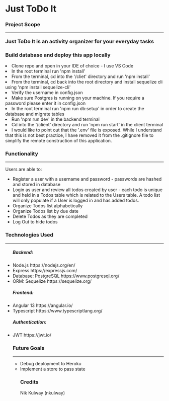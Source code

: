 # Just ToDo It



<h3>Project Scope</h>
<hr>

<p>Just ToDo It is an activity organizer for your everyday tasks</p>

<h3>Build database and deploy this app locally</h3>
<li>Clone repo and open in your IDE of choice - I use VS Code</li>
<li>In the root terminal run 'npm install'</li>
<li>From the terminal, cd into the '/cliet' directory and run 'npm install'</li>
<li>From the terminal, cd back into the root directory and install sequelize cli using 'npm install sequelize-cli'</li>
<li>Verify the username in config.json</li>
<li>Make sure Postgres is running on your machine.  If you require a password please enter it in config.json</li>
<li>In the root terminal run 'npm run db:setup' in order to create the database and migrate tables</li>
<li>Run 'npm run dev' in the backend terminal</li>
<li>Cd into the '/client' directory and run 'npm run start' in the client terminal</li>
<li>I would like to point out that the '.env' file is exposed.  While I understand that this is not best practice, I have removed it from the .gitignore file to simplify the remote construction of this application.</li>

<h3>Functionality</h3>
<hr>

<p>Users are able to:</p>
<ul>
<li>Register a user with a username and password - passwords are hashed and stored in database</li>
<li>Login as user and review all todos created by user - each todo is unique and held in a Todos table which is related to the Users table.  A todo list will only populate if a User is logged in and has added todos.</li>
<li>Organize Todos list alphabetically</li>
<li>Organize Todos list by due date</li>
<li>Delete Todos as they are completed</li>
<li>Log Out to hide todos</li>
</ul>

<h3>Technologies Used</h3>
<hr>
<ul>
<h5>Backend:</h5>
<li>Node.js https://nodejs.org/en/</li>
<li>Express https://expressjs.com/</li>
<li>Database: PostgreSQL https://www.postgresql.org/</li>
<li>ORM: Sequelize https://sequelize.org/</li>
<h5>Frontend:</h5>
<li>Angular 13 https://angular.io/</li>  
<li>Typescript https://www.typescriptlang.org/</li>
<h5>Authentication:</h5>
<li>JWT https://jwt.io/</li>

<h3>Future Goals</h3>
<hr>
<ul>
<li>Debug deployment to Heroku</li>
<li>Implement a store to pass state</li>


<h3>Credits</h3>
<p>
Nik Kulway (nkulway)</p>